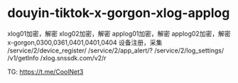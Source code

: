 # douyin-tiktok-x-gorgon-xlog-applog
xlog01加密，解密
xlog02加密，解密
applog01加密，解密
applog02加密，解密
x-gorgon,0300,0361,0401,0401,0404
设备注册，采集
/service/2/device_register/
/service/2/app_alert/?
/service/2/log_settings/
/v1/getInfo
/xlog.snssdk.com/v2/r



TG: https://t.me/CoolNet3
